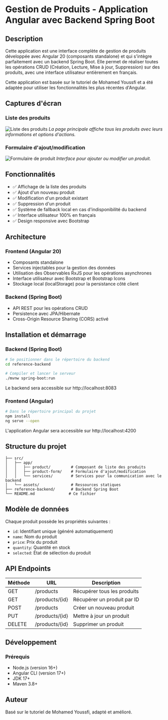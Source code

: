 # Gestion de Produits - Application Angular avec Backend Spring Boot

## Description
Cette application est une interface complète de gestion de produits développée avec Angular 20 (composants standalone) et qui s'intègre parfaitement avec un backend Spring Boot. Elle permet de réaliser toutes les opérations CRUD (Création, Lecture, Mise à jour, Suppression) sur des produits, avec une interface utilisateur entièrement en français.

Cette application est basée sur le tutoriel de Mohamed Youssfi et a été adaptée pour utiliser les fonctionnalités les plus récentes d'Angular.

## Captures d'écran

### Liste des produits
![Liste des produits](screenshot1.jpg)
*La page principale affiche tous les produits avec leurs informations et options d'actions.*

### Formulaire d'ajout/modification
![Formulaire de produit](screenshot2.jpg)
*Interface pour ajouter ou modifier un produit.*

## Fonctionnalités

- ✅ Affichage de la liste des produits
- ✅ Ajout d'un nouveau produit
- ✅ Modification d'un produit existant
- ✅ Suppression d'un produit
- ✅ Système de fallback local en cas d'indisponibilité du backend
- ✅ Interface utilisateur 100% en français
- ✅ Design responsive avec Bootstrap

## Architecture

### Frontend (Angular 20)
- Composants standalone
- Services injectables pour la gestion des données
- Utilisation des Observables RxJS pour les opérations asynchrones
- Interface utilisateur avec Bootstrap et Bootstrap Icons
- Stockage local (localStorage) pour la persistance côté client

### Backend (Spring Boot)
- API REST pour les opérations CRUD
- Persistence avec JPA/Hibernate
- Cross-Origin Resource Sharing (CORS) activé

## Installation et démarrage

### Backend (Spring Boot)

```bash
# Se positionner dans le répertoire du backend
cd reference-backend

# Compiler et lancer le serveur
./mvnw spring-boot:run
```
Le backend sera accessible sur http://localhost:8083

### Frontend (Angular)

```bash
# Dans le répertoire principal du projet
npm install
ng serve --open
```
L'application Angular sera accessible sur http://localhost:4200

## Structure du projet

```
├── src/
│   ├── app/
│   │   ├── product/         # Composant de liste des produits
│   │   ├── product-form/    # Formulaire d'ajout/modification
│   │   └── services/        # Services pour la communication avec le backend
│   └── assets/              # Ressources statiques
├── reference-backend/       # Backend Spring Boot
└── README.md               # Ce fichier
```

## Modèle de données

Chaque produit possède les propriétés suivantes :

- `id`: Identifiant unique (généré automatiquement)
- `name`: Nom du produit
- `price`: Prix du produit
- `quantity`: Quantité en stock
- `selected`: État de sélection du produit

## API Endpoints

| Méthode | URL                       | Description                   |
|---------|---------------------------|-------------------------------|
| GET     | /products                 | Récupérer tous les produits   |
| GET     | /products/{id}            | Récupérer un produit par ID   |
| POST    | /products                 | Créer un nouveau produit      |
| PUT     | /products/{id}            | Mettre à jour un produit      |
| DELETE  | /products/{id}            | Supprimer un produit          |

## Développement

### Prérequis

- Node.js (version 16+)
- Angular CLI (version 17+)
- JDK 17+
- Maven 3.8+

## Auteur

Basé sur le tutoriel de Mohamed Youssfi, adapté et amélioré.
